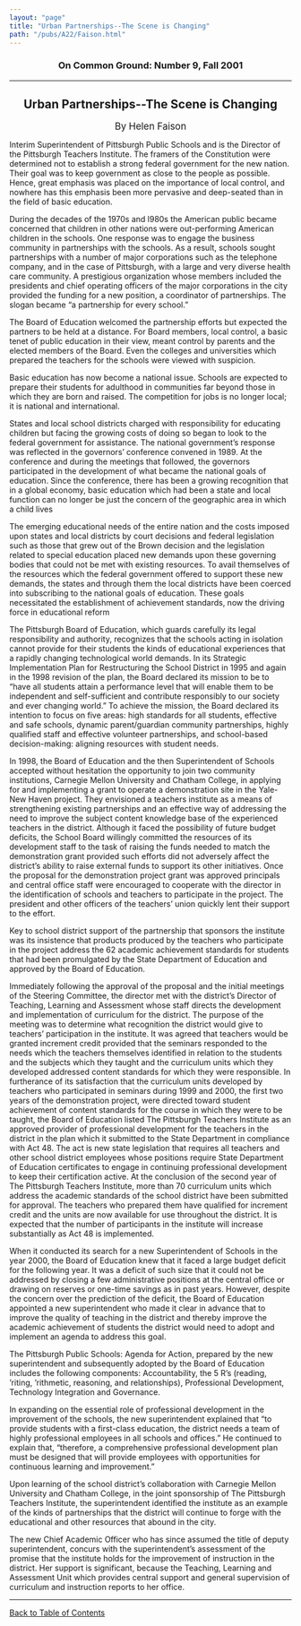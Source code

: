 ```yaml
---
layout: "page"
title: "Urban Partnerships--The Scene is Changing"
path: "/pubs/A22/Faison.html"
---
```

<main>
<h3 align="CENTER">On Common Ground: Number 9, Fall 2001</h3>
<hr/>
<h2 align="CENTER">Urban Partnerships--The Scene is Changing</h2>
<p align="CENTER"><big>By Helen Faison</big></p>
<p>Interim Superintendent of Pittsburgh Public Schools and is the Director of the Pittsburgh Teachers Institute.
The framers of the Constitution were determined not to establish a strong federal government for the new nation. Their goal was to keep government as close to the people as possible. Hence, great emphasis was placed on the importance of local control, and nowhere has this emphasis been more pervasive and deep-seated than in the field of basic education.
</p>
<p>During the decades of the 1970s and l980s the American public became concerned that children in other nations were out-performing American children in the schools. One response was to engage the business community in partnerships with the schools. As a result, schools sought partnerships with a number of major corporations such as the telephone company, and in the case of Pittsburgh, with a large and very diverse health care community. A prestigious organization whose members included the presidents and chief operating officers of the major corporations in the city provided the funding for a new position, a coordinator of partnerships. The
slogan became “a partnership for every school.”
</p>
<p>The Board of Education welcomed the partnership efforts but expected the partners to be held at a distance. For Board members, local control, a basic tenet of public education in their view, meant control by parents and the elected members of the Board. Even the colleges and universities which prepared the teachers for the schools were viewed with suspicion.
</p>
<p>Basic education has now become a national issue. Schools are expected to prepare their students for adulthood in communities far beyond those in which they are born and raised. The competition for jobs is no longer local; it is national and international.</p>
<p>States and local school districts charged with responsibility for educating children but facing the growing costs of doing so began to look to the federal government for assistance. The national government’s response was reflected in the governors’ conference convened in 1989. At the
conference and during the meetings that followed, the governors participated in
the development of what became the national goals of education. Since the conference, there has been a growing recognition that in a global economy, basic education which had been a state and local function can no longer be just the concern of the geographic area in which a child lives
</p>
<p>The emerging educational needs of the entire nation and the costs imposed upon states and local districts by court decisions and federal legislation such as those that grew out of the Brown decision and the legislation related to special education placed new demands upon these governing bodies that could not be met with existing resources. To avail themselves of the resources which the federal government offered to support these new demands, the states and through them the local districts have been coerced into subscribing to the national goals of education. These goals necessitated the establishment of achievement standards, now the driving force in educational reform</p>
<p>The Pittsburgh Board of Education, which guards carefully its legal responsibility and authority, recognizes that the schools acting in isolation cannot provide for their students the kinds of educational experiences that a rapidly changing technological world demands. In its Strategic Implementation Plan for Restructuring the School District in 1995 and again in the 1998 revision of the plan, the Board declared its mission to be to “have all students attain a performance level that will enable them to be independent and self-sufficient and contribute responsibly to our society and ever changing world.” To achieve the mission, the Board declared its intention to focus on five areas: high standards for all students, effective and safe schools, dynamic parent/guardian community partnerships, highly qualified staff and effective volunteer partnerships, and school-based decision-making: aligning resources with student needs.</p>
<p>In 1998, the Board of Education and the then Superintendent of Schools accepted without hesitation the opportunity to join two community institutions, Carnegie Mellon University and Chatham College, in applying for and implementing a grant to operate a demonstration site in the Yale-New Haven project. They envisioned a teachers institute as a means of strengthening existing partnerships and an effective way of addressing the need to improve the subject content knowledge base of the experienced teachers in the district. Although it faced the possibility of future budget deficits, the School Board willingly committed the resources of its development staff to the task of raising the funds needed to match the demonstration grant provided such efforts did not adversely affect the district’s ability to raise external funds to support its other initiatives. Once the proposal for the demonstration project grant was approved principals and central office staff were encouraged to cooperate with the director in the identification of schools and teachers to participate in the project. The president and other officers of the teachers’ union quickly lent their support to the effort.</p>
<p>Key to school district support of the partnership that sponsors the institute was its insistence that products produced by the teachers who participate in the project address the 62 academic achievement standards for students that had been promulgated by the State Department of Education and approved by the Board of Education. </p>
<p>Immediately following the approval of the proposal and the initial meetings of the Steering Committee, the director met with the district’s Director of Teaching, Learning and Assessment whose staff directs the development and implementation of curriculum for the district. The purpose of the meeting was to determine what recognition the district would give to teachers’ participation in the institute. It was agreed that teachers would be granted increment credit provided that the seminars responded to the needs which the teachers themselves identified in relation to the students and the subjects which they taught and the curriculum units which they developed addressed content standards for which they were responsible.
In furtherance of its satisfaction that the curriculum units developed by teachers who participated in seminars during 1999 and 2000, the first two years of the demonstration project, were directed toward student achievement of content standards for the course in which they were to be taught, the Board of Education listed The Pittsburgh Teachers Institute as an approved provider of professional development for the teachers in the district in the plan which it submitted to the State Department in compliance with Act 48. The act is new state legislation that requires all teachers and other school district employees whose positions require State Department of Education certificates to engage in continuing professional development to keep their certification active. At the conclusion of the second year of The Pittsburgh Teachers Institute, more than 70 curriculum units which address the academic standards of the school district have been submitted
for approval. The teachers who prepared them have qualified for increment credit and the units are now available for use throughout the district. It is expected that the number of participants in the institute will increase substantially as Act 48 is implemented.
</p>
<p>When it conducted its search for a new Superintendent of Schools in the year 2000, the Board of Education knew that it faced a large budget deficit for the following year. It was a deficit of such size that it could not be addressed by closing a few administrative positions at the central office or drawing on reserves or one-time savings as in past years. However, despite the concern over the prediction of the deficit, the Board of Education appointed a new superintendent who made it clear in advance that to improve the quality of teaching in the district and thereby improve the academic achievement of students the district would need to adopt and implement an agenda to address this goal.</p>
<p>The Pittsburgh Public Schools: Agenda for Action, prepared by the new superintendent and subsequently adopted by the Board of Education includes the following components: Accountability, the 5 R’s (reading, ’riting, ’rithmetic, reasoning, and relationships), Professional Development, Technology Integration and Governance.</p>
<p>In expanding on the essential role of professional development in the improvement of the schools, the new superintendent explained that “to provide students with a first-class education, the district needs a team of highly professional employees in all schools and offices.” He continued to explain that, “therefore, a comprehensive professional development plan must be designed that will provide employees with opportunities for continuous learning and improvement.”</p>
<p>Upon learning of the school district’s collaboration with Carnegie Mellon University and Chatham College, in the joint sponsorship of The Pittsburgh Teachers Institute, the superintendent identified the institute as an example of the kinds of partnerships that the district will continue to forge with the educational and other resources that abound in the city.</p>
<p>The new Chief Academic Officer who has since assumed the title of deputy superintendent, concurs with the superintendent’s assessment of the promise that the institute holds for the improvement of instruction in the district. Her support is significant, because the Teaching, Learning and Assessment Unit which provides
central support and general supervision
of curriculum and instruction reports to
her office.
</p>
<hr/>
<p><a href="/pubs/A22/">Back to Table of Contents</a></p>
</main>
